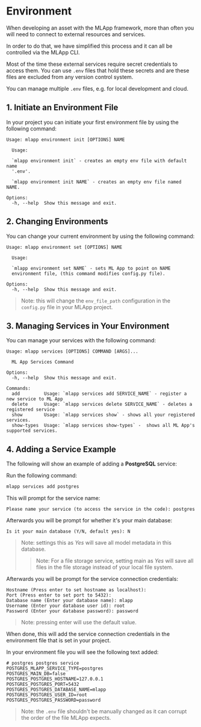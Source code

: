 # Environment

When developing an asset with the MLApp framework, more than often you will need to connect to external resources and services.

In order to do that, we have simplified this process and it can all be controlled via the MLApp CLI.

Most of the time these external services require secret credentials to access them. You can use `.env` files that hold these secrets and are these files are excluded from any version control system.

You can manage multiple `.env` files, e.g. for local development and cloud.

## 1. Initiate an Environment File

In your project you can initiate your first environment file by using the following command:
```text
Usage: mlapp environment init [OPTIONS] NAME

  Usage:

  `mlapp environment init` - creates an empty env file with default name
  '.env'.

  `mlapp environment init NAME` - creates an empty env file named NAME.

Options:
  -h, --help  Show this message and exit.
```

## 2. Changing Environments

You can change your current environment by using the following command:
```text
Usage: mlapp environment set [OPTIONS] NAME

  Usage:

  `mlapp environment set NAME` - sets ML App to point on NAME
  environment file, (this command modifies config.py file).

Options:
  -h, --help  Show this message and exit.
```

> Note: this will change the `env_file_path` configuration in the `config.py` file in your MLApp project.

## 3. Managing Services in Your Environment

You can manage your services with the following command:
```text
Usage: mlapp services [OPTIONS] COMMAND [ARGS]...

  ML App Services Command

Options:
  -h, --help  Show this message and exit.

Commands:
  add         Usage: `mlapp services add SERVICE_NAME` - register a new service to ML App 
  delete      Usage: `mlapp services delete SERVICE_NAME` - deletes a registered service
  show        Usage: `mlapp services show` - shows all your registered services.
  show-types  Usage: `mlapp services show-types` -  shows all ML App's supported services.
```

## 4. Adding a Service Example

The following will show an example of adding a **PostgreSQL** service:

Run the following command:
```bash
mlapp services add postgres
```

This will prompt for the service name:
```text
Please name your service (to access the service in the code): postgres
```

Afterwards you will be prompt for whether it's your main database:
```text
Is it your main database (Y/N, default yes): N
```

> Note: settings this as _Yes_ will save all model metadata in this database.
>
>> Note: For a file storage service, setting main as _Yes_ will save all files in the file storage instead of your local file system.


Afterwards you will be prompt for the service connection credentials:
```text
Hostname (Press enter to set hostname as localhost): 
Port (Press enter to set port to 5432): 
Database name (Enter your database name): mlapp
Username (Enter your database user id): root
Password (Enter your database password): password
```

> Note: pressing enter will use the default value.

When done, this will add the service connection credentials in the environment file that is set in your project.

In your environment file you will see the following text added:
```text
# postgres postgres service
POSTGRES_MLAPP_SERVICE_TYPE=postgres
POSTGRES_MAIN_DB=false
POSTGRES_POSTGRES_HOSTNAME=127.0.0.1
POSTGRES_POSTGRES_PORT=5432
POSTGRES_POSTGRES_DATABASE_NAME=mlapp
POSTGRES_POSTGRES_USER_ID=root
POSTGRES_POSTGRES_PASSWORD=password
```

> Note: the `.env` file shouldn't be manually changed as it can corrupt the order of the file MLApp expects.
